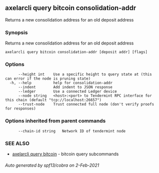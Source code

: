 ## axelarcli query bitcoin consolidation-addr

Returns a new consolidation address for an old deposit address

### Synopsis

Returns a new consolidation address for an old deposit address

```
axelarcli query bitcoin consolidation-addr [deposit addr] [flags]
```

### Options

```
      --height int    Use a specific height to query state at (this can error if the node is pruning state)
  -h, --help          help for consolidation-addr
      --indent        Add indent to JSON response
      --ledger        Use a connected Ledger device
      --node string   <host>:<port> to Tendermint RPC interface for this chain (default "tcp://localhost:26657")
      --trust-node    Trust connected full node (don't verify proofs for responses)
```

### Options inherited from parent commands

```
      --chain-id string   Network ID of tendermint node
```

### SEE ALSO

* [axelarcli query bitcoin](axelarcli_query_bitcoin.md)	 - bitcoin query subcommands

###### Auto generated by spf13/cobra on 2-Feb-2021

